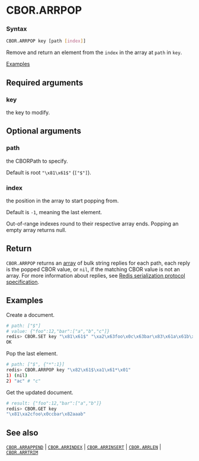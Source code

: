 # CBOR.ARRPOP

### Syntax
```bash
CBOR.ARRPOP key [path [index]]
```

Remove and return an element from the `index` in the array at `path` in `key`.

[Examples](#examples)

## Required arguments

### key
the key to modify.

## Optional arguments

### path
the CBORPath to specify. 

Default is root `"\x81\x61$"` (`["$"]`).

### index
the position in the array to start popping from. 

Default is `-1`, meaning the last element. 

Out-of-range indexes round to their respective array ends. Popping an empty array returns null.

## Return

`CBOR.ARRPOP` returns an [array](/docs/reference/protocol-spec/#resp-arrays) of bulk string replies for each path, each reply is the popped CBOR value, or `nil`, if the matching CBOR value is not an array.
For more information about replies, see [Redis serialization protocol specification](/docs/reference/protocol-spec). 

## Examples

Create a document.
```bash
# path: ["$"] 
# value: {"foo":12,"bar":["a","b","c"]}
redis> CBOR.SET key "\x81\x61$" "\xa2\x63foo\x0c\x63bar\x83\x61a\x61b\x61c"
OK
```

Pop the last element.
```bash
# path: ["$", {"*":1}] 
redis> CBOR.ARRPOP key "\x82\x61$\xa1\x61*\x01"
1) (nil)
2) "ac" # "c"
```

Get the updated document.
```bash
# result: {"foo":12,"bar":["a","b"]}
redis> CBOR.GET key
"\x81\xa2cfoo\x0ccbar\x82aaab"
```

## See also

[`CBOR.ARRAPPEND`](cbor.arrappend.md) | [`CBOR.ARRINDEX`](cbor.arrindex.md) | [`CBOR.ARRINSERT`](cbor.arrinsert.md) | [`CBOR.ARRLEN`](cbor.arrlen.md) | [`CBOR.ARRTRIM`](cbor.arrtrim.md)